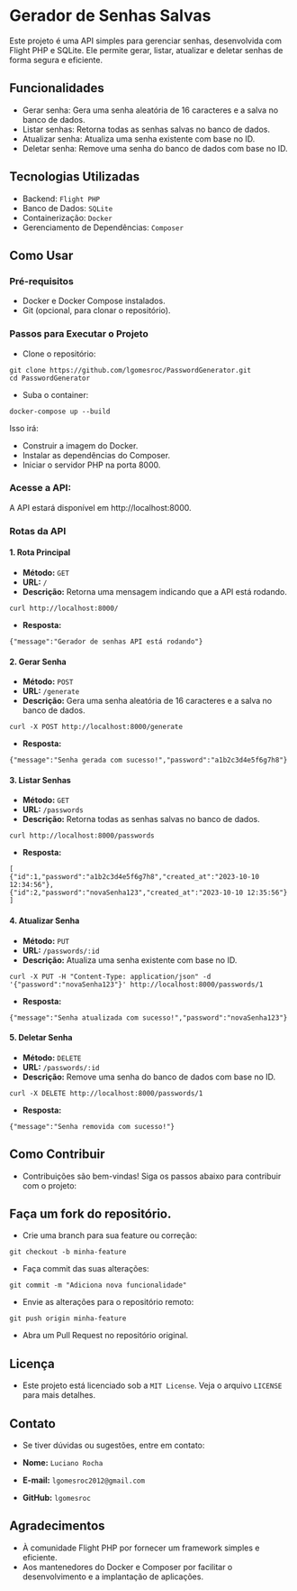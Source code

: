 # Gerador de Senhas Salvas
Este projeto é uma API simples para gerenciar senhas, desenvolvida com Flight PHP e SQLite. Ele permite gerar, listar, atualizar e deletar senhas de forma segura e eficiente.

## Funcionalidades
- Gerar senha: Gera uma senha aleatória de 16 caracteres e a salva no banco de dados.
- Listar senhas: Retorna todas as senhas salvas no banco de dados.
- Atualizar senha: Atualiza uma senha existente com base no ID.
- Deletar senha: Remove uma senha do banco de dados com base no ID.

## Tecnologias Utilizadas
- Backend: `Flight PHP`
- Banco de Dados: `SQLite`
- Containerização: `Docker`
- Gerenciamento de Dependências: `Composer`

## Como Usar
### Pré-requisitos
- Docker e Docker Compose instalados.
- Git (opcional, para clonar o repositório).

### Passos para Executar o Projeto
- Clone o repositório:
```
git clone https://github.com/lgomesroc/PasswordGenerator.git
cd PasswordGenerator
```
- Suba o container:
```
docker-compose up --build
```
Isso irá:

- Construir a imagem do Docker.
- Instalar as dependências do Composer.
- Iniciar o servidor PHP na porta 8000.

### Acesse a API:

A API estará disponível em http://localhost:8000.

### Rotas da API
#### 1. Rota Principal
   - **Método:** `GET`
   - **URL:** `/`
   - **Descrição:** Retorna uma mensagem indicando que a API está rodando.
   ```
   curl http://localhost:8000/
   ```
   - **Resposta:**
   ```
   {"message":"Gerador de senhas API está rodando"}
   ```

#### 2. Gerar Senha
   - **Método:** `POST`
   - **URL:** `/generate`
   - **Descrição:** Gera uma senha aleatória de 16 caracteres e a salva no banco de dados.
   ```
   curl -X POST http://localhost:8000/generate
   ```
   - **Resposta:**
   ```
   {"message":"Senha gerada com sucesso!","password":"a1b2c3d4e5f6g7h8"}
   ```

#### 3. Listar Senhas
   - **Método:** `GET`
   - **URL:** `/passwords`
   - **Descrição:** Retorna todas as senhas salvas no banco de dados.
   ```
   curl http://localhost:8000/passwords
   ```
   - **Resposta:**
   ```
   [
   {"id":1,"password":"a1b2c3d4e5f6g7h8","created_at":"2023-10-10 12:34:56"},
   {"id":2,"password":"novaSenha123","created_at":"2023-10-10 12:35:56"}
   ]
   ```

#### 4. Atualizar Senha
   - **Método:** `PUT`
   - **URL:** `/passwords/:id`
   - **Descrição:** Atualiza uma senha existente com base no ID.
   ```
   curl -X PUT -H "Content-Type: application/json" -d '{"password":"novaSenha123"}' http://localhost:8000/passwords/1
   ```
   - **Resposta:**
   ```
   {"message":"Senha atualizada com sucesso!","password":"novaSenha123"}
   ```

#### 5. Deletar Senha
   - **Método:** `DELETE`
   - **URL:** `/passwords/:id`
   - **Descrição:** Remove uma senha do banco de dados com base no ID.
   ```
   curl -X DELETE http://localhost:8000/passwords/1
   ```
   - **Resposta:**
   ```
   {"message":"Senha removida com sucesso!"}
   ```

## Como Contribuir
- Contribuições são bem-vindas! Siga os passos abaixo para contribuir com o projeto:

## Faça um fork do repositório.

- Crie uma branch para sua feature ou correção:
```
git checkout -b minha-feature
```
- Faça commit das suas alterações:
```
git commit -m "Adiciona nova funcionalidade"
```

- Envie as alterações para o repositório remoto:
```
git push origin minha-feature
```

- Abra um Pull Request no repositório original.

## Licença
- Este projeto está licenciado sob a `MIT License`. Veja o arquivo `LICENSE` para mais detalhes.

## Contato
- Se tiver dúvidas ou sugestões, entre em contato:

- **Nome:** `Luciano Rocha`
- **E-mail:** `lgomesroc2012@gmail.com`
- **GitHub:** `lgomesroc`

## Agradecimentos
- À comunidade Flight PHP por fornecer um framework simples e eficiente.
- Aos mantenedores do Docker e Composer por facilitar o desenvolvimento e a implantação de aplicações.
